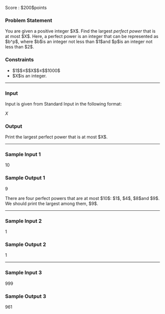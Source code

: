 
<div>

<span>

<span>

<p>
Score : $200$points
</p>

<div>

<section>

### **Problem Statement**

<p>
You are given a positive integer $X$.
Find the largest 
<em>
perfect power
</em>
that is at most $X$.
Here, a perfect power is an integer that can be represented as $b^p$, where $b$is an integer not less than $1$and $p$is an integer not less than $2$.
</p>

</section>

</div>

<div>

<section>

### **Constraints**

<ul>

<li>
$1$$≤$$X$$≤$$1000$
</li>

<li>
$X$is an integer.
</li>

</ul>

</section>

</div>

---

<div>

<div>

<section>

### **Input**

<p>
Input is given from Standard Input in the following format:
</p>

<div>

$X$
</div>

</section>

</div>

<div>

<section>

### **Output**

<p>
Print the largest perfect power that is at most $X$.
</p>

</section>

</div>

</div>

---

<div>

<section>

### **Sample Input 1**

<div>

10

</div>

</section>

</div>

<div>

<section>

### **Sample Output 1**

<div>

9

</div>

<p>
There are four perfect powers that are at most $10$: $1$, $4$, $8$and $9$.
We should print the largest among them, $9$.
</p>

</section>

</div>

---

<div>

<section>

### **Sample Input 2**

<div>

1

</div>

</section>

</div>

<div>

<section>

### **Sample Output 2**

<div>

1

</div>

</section>

</div>

---

<div>

<section>

### **Sample Input 3**

<div>

999

</div>

</section>

</div>

<div>

<section>

### **Sample Output 3**

<div>

961

</div>

</section>

</div>

</span>

</span>

</div>

